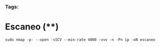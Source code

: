 ### Tags:

# Escaneo (**)

```css
sudo nmap -p- --open -sSCV --min-rate 4000 -vvv -n -Pn ip -oN escaneo
```
